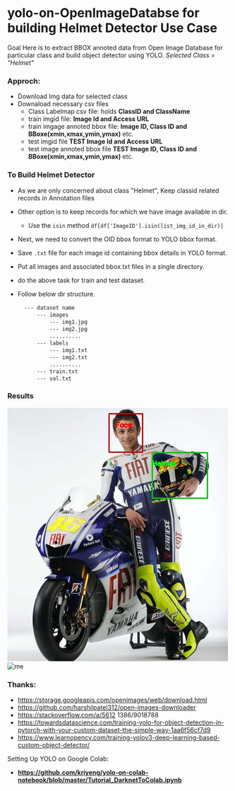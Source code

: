 # yolo-on-OpenImageDatabse for building Helmet Detector Use Case

Goal Here is to extract BBOX annoted data from Open Image Database for particular class and build object detector using YOLO.
*Selected Class = "Helmet"*

### Approch:
+ Download Img data for selected class
+ Downaload necessary csv files
  + Class Labelmap csv file: holds **ClassID and ClassName**
  + train imgid file: **Image Id and Access URL**
  + train imgage annoted bbox file: **Image ID, Class ID and BBoxe(xmin,xmax,ymin,ymax)** etc.
  + test imgid file **TEST Image Id and Access URL**
  + test image annoted bbox file **TEST Image ID, Class ID and BBoxe(xmin,xmax,ymin,ymax)** etc.

### To Build Helmet Detector
+ As we are only concerned about class "Helmet", Keep classid related records in Annotation files
+ Other option is to keep records for which we have image available in dir.
  + Use the `isin` method `df[df['ImageID'].isin(list_img_id_in_dir)]`
+ Next, we need to convert the OID bbox format to YOLO bbox format.
+ Save `.txt` file for each image id containing bbox details in YOLO format.
+ Put all images and associated bbox.txt files in a single directory.
+ do the above task for train and test dataset.
+ Follow below dir structure.

        --- dataset name
            --- images
                --- img1.jpg
                --- img2.jpg
                ..........
            --- labels
                --- img1.txt
                --- img2.txt
                ..........
            --- train.txt
            --- val.txt

### Results
![Rossi](https://github.com/MeAmarP/yolo-on-OID/blob/master/results/rossi-YZR-M1_output.jpg "Rossi & Helmet")
![me](https://github.com/MeAmarP/yolo-on-OID/blob/master/results/meamarp_outcome.gif "Me")
### Thanks:
+ https://storage.googleapis.com/openimages/web/download.html
+ https://github.com/harshilpatel312/open-images-downloader
+ https://stackoverflow.com/a/5612  1386/9018788
+ https://towardsdatascience.com/training-yolo-for-object-detection-in-pytorch-with-your-custom-dataset-the-simple-way-1aa6f56cf7d9
+ https://www.learnopencv.com/training-yolov3-deep-learning-based-custom-object-detector/

Setting Up YOLO on Google Colab:
+ **https://github.com/kriyeng/yolo-on-colab-notebook/blob/master/Tutorial_DarknetToColab.ipynb**